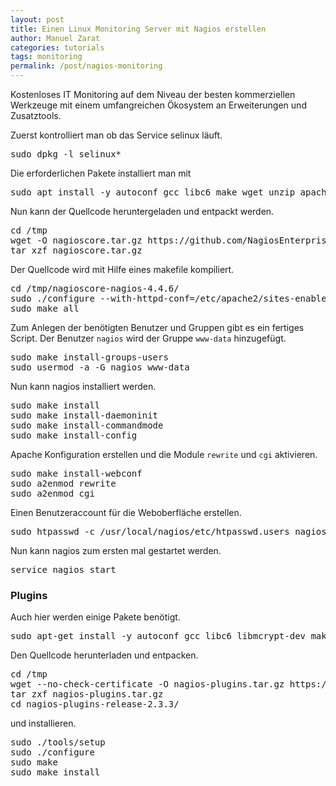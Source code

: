 ```yaml
---
layout: post
title: Einen Linux Monitoring Server mit Nagios erstellen
author: Manuel Zarat
categories: tutorials
tags: monitoring
permalink: /post/nagios-monitoring
---
```


Kostenloses IT Monitoring auf dem Niveau der besten kommerziellen Werkzeuge mit einem umfangreichen Ökosystem an Erweiterungen und Zusatztools.

<!--excerpt_separator-->

Zuerst kontrolliert man ob das Service selinux läuft.

<pre>
sudo dpkg -l selinux*
</pre>

Die erforderlichen Pakete installiert man mit

<pre>
sudo apt install -y autoconf gcc libc6 make wget unzip apache2 php libapache2-mod-php libgd-dev
</pre>

Nun kann der Quellcode heruntergeladen und entpackt werden.

<pre>
cd /tmp
wget -O nagioscore.tar.gz https://github.com/NagiosEnterprises/nagioscore/archive/nagios-4.4.6.tar.gz
tar xzf nagioscore.tar.gz
</pre>

Der Quellcode wird mit Hilfe eines makefile kompiliert.

<pre>
cd /tmp/nagioscore-nagios-4.4.6/
sudo ./configure --with-httpd-conf=/etc/apache2/sites-enabled
sudo make all
</pre>

Zum Anlegen der benötigten Benutzer und Gruppen gibt es ein fertiges Script. Der Benutzer <code>nagios</code> wird der Gruppe <code>www-data</code> hinzugefügt.

<pre>
sudo make install-groups-users
sudo usermod -a -G nagios www-data
</pre>

Nun kann nagios installiert werden.

<pre>
sudo make install
sudo make install-daemoninit
sudo make install-commandmode
sudo make install-config
</pre>

Apache Konfiguration erstellen und die Module <code>rewrite</code> und <code>cgi</code> aktivieren.

<pre>
sudo make install-webconf
sudo a2enmod rewrite
sudo a2enmod cgi
</pre>

Einen Benutzeraccount für die Weboberfläche erstellen.

<pre>
sudo htpasswd -c /usr/local/nagios/etc/htpasswd.users nagiosadmin
</pre>

Nun kann nagios zum ersten mal gestartet werden.

<pre>
service nagios start
</pre>

<h3>Plugins</h3>

Auch hier werden einige Pakete benötigt.

<pre>
sudo apt-get install -y autoconf gcc libc6 libmcrypt-dev make libssl-dev wget bc gawk dc build-essential snmp libnet-snmp-perl gettext
</pre>

Den Quellcode herunterladen und entpacken.

<pre>
cd /tmp
wget --no-check-certificate -O nagios-plugins.tar.gz https://github.com/nagios-plugins/nagios-plugins/archive/release-2.3.3.tar.gz
tar zxf nagios-plugins.tar.gz
cd nagios-plugins-release-2.3.3/
</pre>

und installieren.

<pre>
sudo ./tools/setup
sudo ./configure
sudo make
sudo make install
</pre>
